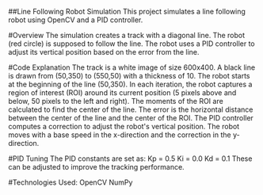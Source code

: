 ##Line Following Robot Simulation
This project simulates a line following robot using OpenCV and a PID controller.

#Overview
The simulation creates a track with a diagonal line. The robot (red circle) is supposed to follow the line. The robot uses a PID controller to adjust its vertical position based on the error from the line.

#Code Explanation
The track is a white image of size 600x400.
A black line is drawn from (50,350) to (550,50) with a thickness of 10.
The robot starts at the beginning of the line (50,350).
In each iteration, the robot captures a region of interest (ROI) around its current position (5 pixels above and below, 50 pixels to the left and right).
The moments of the ROI are calculated to find the center of the line.
The error is the horizontal distance between the center of the line and the center of the ROI.
The PID controller computes a correction to adjust the robot's vertical position.
The robot moves with a base speed in the x-direction and the correction in the y-direction.

#PID Tuning
The PID constants are set as:
Kp = 0.5
Ki = 0.0
Kd = 0.1
These can be adjusted to improve the tracking performance.

#Technologies Used:
OpenCV
NumPy


